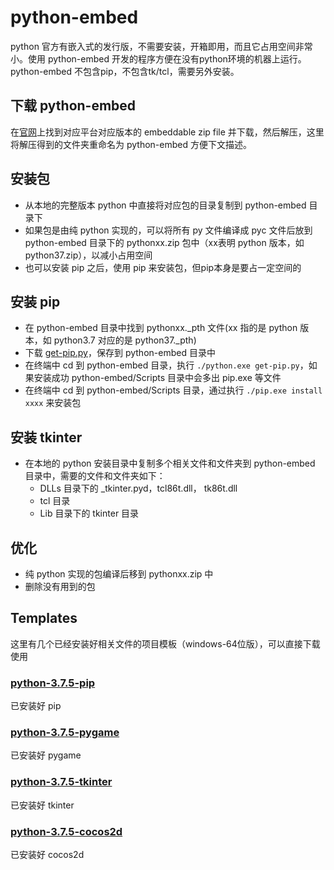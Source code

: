 # python-embed
python 官方有嵌入式的发行版，不需要安装，开箱即用，而且它占用空间非常小。使用 python-embed 开发的程序方便在没有python环境的机器上运行。
python-embed 不包含pip，不包含tk/tcl，需要另外安装。

## 下载 python-embed
在[官网](https://www.python.org/downloads/)上找到对应平台对应版本的 embeddable zip file 并下载，然后解压，这里将解压得到的文件夹重命名为 python-embed 方便下文描述。

## 安装包

- 从本地的完整版本 python 中直接将对应包的目录复制到 python-embed 目录下
- 如果包是由纯 python 实现的，可以将所有 py 文件编译成 pyc 文件后放到 python-embed 目录下的 pythonxx.zip 包中（xx表明 python 版本，如 python37.zip），以减小占用空间
- 也可以安装 pip 之后，使用 pip 来安装包，但pip本身是要占一定空间的

## 安装 pip
- 在 python-embed 目录中找到 pythonxx._pth 文件(xx 指的是 python 版本，如 python3.7 对应的是 python37._pth)
- 下载 [get-pip.py](https://bootstrap.pypa.io/get-pip.py)，保存到 python-embed 目录中
- 在终端中 cd 到 python-embed 目录，执行 `./python.exe get-pip.py`，如果安装成功 python-embed/Scripts 目录中会多出 pip.exe 等文件
- 在终端中 cd 到 python-embed/Scripts 目录，通过执行 `./pip.exe install xxxx` 来安装包

## 安装 tkinter
- 在本地的 python 安装目录中复制多个相关文件和文件夹到 python-embed 目录中，需要的文件和文件夹如下：
    + DLLs 目录下的 _tkinter.pyd，tcl86t.dll， tk86t.dll
    + tcl 目录
    + Lib 目录下的 tkinter 目录

## 优化

- 纯 python 实现的包编译后移到 pythonxx.zip 中
- 删除没有用到的包

## Templates

这里有几个已经安装好相关文件的项目模板（windows-64位版），可以直接下载使用

### [python-3.7.5-pip]( https://github.com/DataYI/ProjectTemplate/tree/master/python-embeddable/python-3.7.5-pip )
已安装好 pip

### [python-3.7.5-pygame]( https://github.com/DataYI/ProjectTemplate/tree/master/python-embeddable/python-3.7.5-pygame )
已安装好 pygame

### [python-3.7.5-tkinter]( https://github.com/DataYI/ProjectTemplate/tree/master/python-embeddable/python-3.7.5-tkinter )
已安装好 tkinter

### [python-3.7.5-cocos2d]( https://github.com/DataYI/ProjectTemplate/tree/master/python-embeddable/python-3.7.5-cocos2d )

已安装好 cocos2d